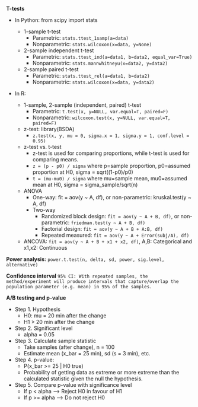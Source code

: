 **T-tests**
* In Python: from scipy import stats
  * 1-sample t-test
    * Parametric: ```stats.ttest_1samp(a=data)```
    * Nonparametric: ```stats.wilcoxon(x=data, y=None)```
  * 2-sample independent t-test
    * Parametric: ```stats.ttest_ind(a=data1, b=data2, equal_var=True)```
    * Nonparametric: ```stats.mannwhitneyu(x=data2, y=data2)```
  * 2-sample paired t-test
    * Parametric: ```stats.ttest_rel(a=data1, b=data2)```
    * Nonparametric: ```stats.wilcoxon(x=data, y=data2)```


* In R:
  * 1-sample, 2-sample (independent, paired) t-test
    * Parametric: ```t.test(x, y=NULL, var.equal=T, paired=F)```
    * Nonparametric: ```wilcoxon.test(x, y=NULL, var.equal=T, paired=F)```
  * z-test: library(BSDA)
    * ```z.test(x, y, mu = 0, sigma.x = 1, sigma.y = 1, conf.level = 0.95)```
  * z-test vs. t-test
    * z-test is used for comparing proportions, while t-test is used for comparing means.
    * ```z = (p - p0) / sigma``` where p=sample proportion, p0=assumed proportion at H0, sigma = sqrt((1-p0)/p0)
    * ```t = (mu-mu0) / sigma``` where mu=sample mean, mu0=assumed mean at H0, sigma = sigma_sample/sqrt(n)
  * ANOVA
    * One-way: fit = aov(y ~ A, df), or non-parametric: kruskal.test(y ~ A, df)
    * Two-way
      * Randomized block design: ```fit = aov(y ~ A + B, df)```, or non-parametric: ```friedman.test(y ~ A + B, df)```
      * Factorial design: ```fit = aov(y ~ A + B + A:B, df)```
      * Repeated measured: ```fit = aov(y ~ A + Error(subj/A), df)```
  * ANCOVA: ```fit = aov(y ~ A + B + x1 + x2, df)```, A,B: Categorical and x1,x2: Continuous


**Power analysis:**
```power.t.test(n, delta, sd, power, sig.level, alternative)```



**Confidence interval**
```95% CI: With repeated samples, the method/experiment will produce intervals that capture/overlap the population parameter (e.g. mean) in 95% of the samples.```


**A/B testing and p-value**
* Step 1. Hypothesis
  * H0: mu = 20 min after the change
  * H1 > 20 min after the change
* Step 2. Significant level
  * alpha = 0.05
* Step 3. Calculate sample statistic
  * Take samples (after change), n = 100
  * Estimate mean (x_bar = 25 min), sd (s = 3 min), etc.
* Step 4. p-value: 
  * P(x_bar >= 25 | H0 true)
  * Probability of getting data as extreme or more extreme than the calculated statistic given the null the hypothesis.
* Step 5. Compare p-value with significance level
  * If p < alpha --> Reject H0 in favour of H1
  * If p >= alpha --> Do not reject H0
